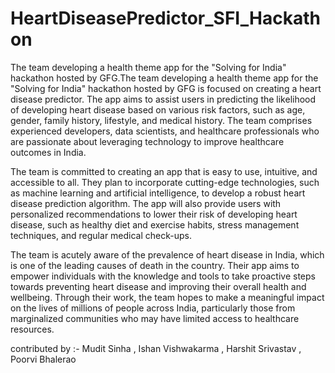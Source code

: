 # HeartDiseasePredictor_SFI_Hackathon
The team developing a health theme app for the "Solving for India" hackathon hosted by GFG.The team developing a health theme app for the "Solving for India" hackathon hosted by GFG is focused on creating a heart disease predictor. The app aims to assist users in predicting the likelihood of developing heart disease based on various risk factors, such as age, gender, family history, lifestyle, and medical history. The team comprises experienced developers, data scientists, and healthcare professionals who are passionate about leveraging technology to improve healthcare outcomes in India.

The team is committed to creating an app that is easy to use, intuitive, and accessible to all. They plan to incorporate cutting-edge technologies, such as machine learning and artificial intelligence, to develop a robust heart disease prediction algorithm. The app will also provide users with personalized recommendations to lower their risk of developing heart disease, such as healthy diet and exercise habits, stress management techniques, and regular medical check-ups.

The team is acutely aware of the prevalence of heart disease in India, which is one of the leading causes of death in the country. Their app aims to empower individuals with the knowledge and tools to take proactive steps towards preventing heart disease and improving their overall health and wellbeing. Through their work, the team hopes to make a meaningful impact on the lives of millions of people across India, particularly those from marginalized communities who may have limited access to healthcare resources. 

contributed by :-
Mudit Sinha , Ishan Vishwakarma , Harshit Srivastav , Poorvi Bhalerao
